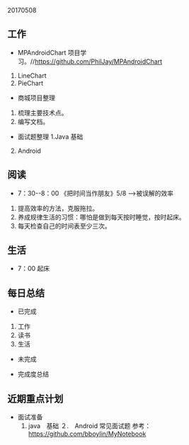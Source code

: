 20170508

工作
---
- MPAndroidChart 项目学习。//https://github.com/PhilJay/MPAndroidChart
 1. LineChart
 2. PieChart 
- 商城项目整理
 1. 梳理主要技术点。
 2. 编写文档。
- 面试题整理
 1.Java 基础 
 2. Android 

阅读
----
- 7：30--8：00  《把时间当作朋友》5/8 -->被误解的效率
 1. 提高效率的方法，克服拖拉。
 2. 养成规律生活的习惯：哪怕是做到每天按时睡觉，按时起床。
 3. 每天检查自己的时间表至少三次。



生活
----
- 7：00 起床


每日总结
--------
- 已完成
 1. 工作
 2. 读书
 3. 生活

- 未完成

- 完成度总结
 

近期重点计划
-----------
- 面试准备
  1. java　基础
  ２.　Android 常见面试题 参考：https://github.com/bboylin/MyNotebook

